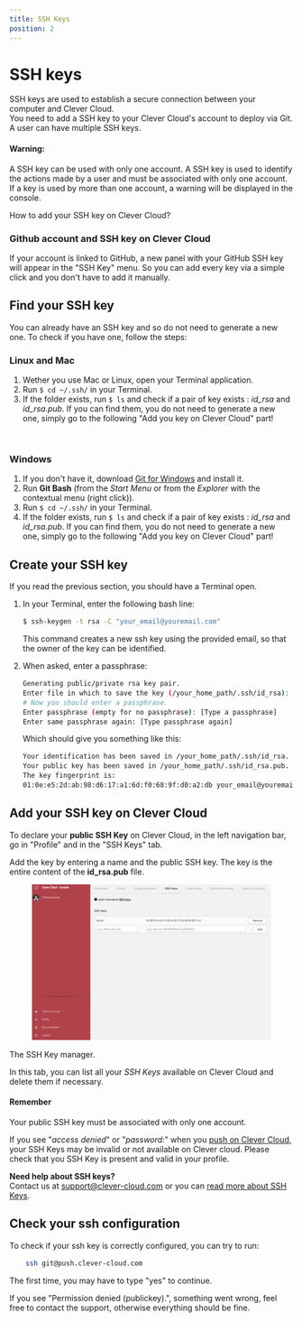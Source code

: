 ```yaml
---
title: SSH Keys
position: 2
---
```


# SSH keys

SSH keys are used to establish a secure connection between your computer and Clever Cloud.  
You need to add a SSH key to your Clever Cloud's account to deploy via Git.  
A user can have multiple SSH keys.

<div class="alert alert-hot-problems">
<h4>Warning:</h4>
<p>A SSH key can be used with only one account. A SSH key is used to identify the actions made by a user and must be
associated with only one account.<br />
If a key is used by more than one account, a warning will be displayed in the console.</p>
</div>

How to add your SSH key on Clever Cloud?

### Github account and SSH key on Clever Cloud

If your account is linked to GitHub, a new panel with your GitHub SSH key will appear in the "SSH Key" menu.
So you can add every key via a simple click and you don't have to add it manually.

## Find your SSH key

You can already have an SSH key and so do not need to generate a new one. To check if you have one, follow the steps:  

### Linux and Mac

1. Wether you use Mac or Linux, open your Terminal application.
2. Run `$ cd ~/.ssh/` in your Terminal.
3. If the folder exists, run `$ ls` and check if a pair of key exists : *id_rsa* and *id_rsa.pub*.
   If you can find them, you do not need to generate a new one, simply go to the following
   "Add you key on Clever Cloud" part!

<br/>

### Windows

1. If you don't have it, download [Git for Windows](https://git-for-windows.github.io/) and install it.
2. Run **Git Bash** (from the *Start Menu* or from the *Explorer* with the contextual menu (right click)).
3. Run `$ cd ~/.ssh/` in your Terminal.
4. If the folder exists, run `$ ls` and check if a pair of key exists : *id_rsa* and *id_rsa.pub*.
   If you can find them, you do not need to generate a new one, simply go to the following
   "Add you key on Clever Cloud" part!

## Create your SSH key

If you read the previous section, you should have a Terminal open.

1.  In your Terminal, enter the following bash line:

    ```bash
    $ ssh-keygen -t rsa -C "your_email@youremail.com"
    ```
    This command creates a new ssh key using the provided email, so that the owner of the key can be identified.

2.  When asked, enter a passphrase:

    ```bash
    Generating public/private rsa key pair.
    Enter file in which to save the key (/your_home_path/.ssh/id_rsa):
    # Now you should enter a passphrase.
    Enter passphrase (empty for no passphrase): [Type a passphrase]
    Enter same passphrase again: [Type passphrase again]
    ```

    Which should give you something like this:

    ```bash
    Your identification has been saved in /your_home_path/.ssh/id_rsa.
    Your public key has been saved in /your_home_path/.ssh/id_rsa.pub.
    The key fingerprint is:
    01:0e:e5:2d:ab:98:d6:17:a1:6d:f0:68:9f:d0:a2:db your_email@youremail.com
    ```

## Add your SSH key on Clever Cloud

To declare your **public SSH Key** on Clever Cloud, in the left navigation bar, go in "Profile" and in the "SSH Keys" tab.

Add the key by entering a name and the public SSH key. The key is the entire content of the **id_rsa.pub** file.

<figure class="cc-content-img"><a href="/assets/images/ssh1.png"><img src="/assets/images/ssh1.png"></a></figure>
<figcaption>
The SSH Key manager.
</figcaption>

In this tab, you can list all your *SSH Keys* available on Clever Cloud and delete them if necessary.
<div class="alert alert-hot-problems">
<h4>Remember</h4>
<p>Your public SSH key must be associated with only one account.</p
</div>

If you see "*access denied*" or "*password:*" when you
[push on Clever Cloud](https://www.clever-cloud.com/doc/clever-cloud-overview/add-application/#git-deployment),
your SSH Keys may be invalid or not available on Clever cloud. Please check that you SSH Key is present and valid in
your profile.

<i class="icon-question-sign"></i> **Need help about SSH keys?**  
Contact us at <support@clever-cloud.com> or you can
[read more about SSH Keys](http://git-scm.com/book/en/Git-on-the-Server-Generating-Your-SSH-Public-Key).

## Check your ssh configuration

To check if your ssh key is correctly configured, you can try to run:

```bash
    ssh git@push.clever-cloud.com
```

The first time, you may have to type "yes" to continue.

If you see "Permission denied (publickey).", something went wrong, feel free to contact the support, otherwise everything should be fine.
